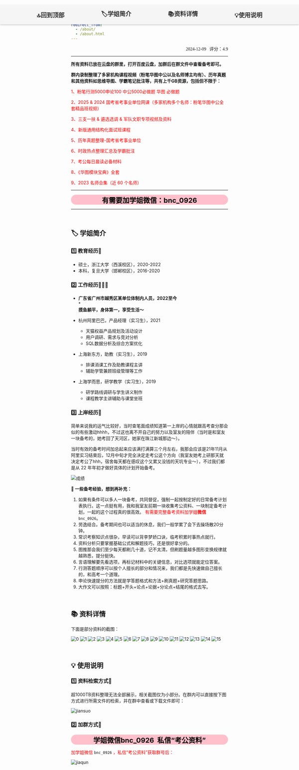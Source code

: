 ```yaml
---
permalink: /
title: "【考公资料汇总】(持续更新2028年)"
author_profile: true
redirect_from: 
  - /about/
  - /about.html
---
```


<!-- 浮动导航 -->
<div style="
  position: fixed; 
  top: 67px; 
  left: 0; 
  background-color: #f5f5f5; 
  width: 100%; 
  padding: 0px 0; 
  box-shadow: 0 2px 5px rgba(0,0,0,0.2); 
  display: flex; 
  justify-content: space-evenly; 
  align-items: center;" id="navbar">
  
  <a href="#Home" style="
    text-decoration: none; 
    font-weight: bold;
    font-size: 19px; 
    color: #333; 
    text-align: center; 
    flex: 1; 
    padding: 1px 0;" 
    onclick="setActive(this)">🔝回到顶部</a>
  
  <a href="#about" style="
    text-decoration: none; 
    font-weight: bold;
    font-size: 19px; 
    color: #333; 
    text-align: center; 
    flex: 1; 
    padding: 1px 0;" 
    onclick="setActive(this)">🏷️学姐简介</a>
  
  <a href="#details" style="
    text-decoration: none; 
    font-weight: bold;
    font-size: 19px; 
    color: #333; 
    text-align: center; 
    flex: 1; 
    padding: 1px 0;" 
    onclick="setActive(this)">📚资料详情</a>

  <a href="#instruct" style="
    text-decoration: none; 
    font-weight: bold;
    font-size: 19px; 
    color: #333; 
    text-align: center; 
    flex: 1; 
    padding: 1px 0;" 
    onclick="setActive(this)">💡使用说明</a>
</div>

<script>
  // 定义函数来设置点击后的激活样式
  function setActive(element) {
    // 获取导航栏内所有链接
    const links = document.querySelectorAll('#navbar a');
    // 遍历每个链接，移除激活样式
    links.forEach(link => {
      link.style.color = '#333'; // 恢复默认字体颜色
      link.style.backgroundColor = '#f5f5f5'; // 恢复默认背景颜色
    });
    // 设置当前点击链接的样式
    element.style.color = '#4472C4'; // 字体颜色变深蓝色
    element.style.backgroundColor = '#ddd'; // 背景颜色加深
  }
</script>

<div id="Home" style="text-align: right; font-family: 'SimHei', 'Times New Roman', Times, serif; font-size: 14px;">
  2024-12-09&nbsp;&nbsp;&nbsp;评分：4.9
</div>

------

<b>所有资料已放在云盘的群里，打开百度云盘，加群后在群文件中查看备考即可。</b>

<b>群内录制整理了多家机构课程视频（粉笔华图中公以及名师博主均有）、历年真题和其他资料如思维导图、学霸笔记批注等，共有上千GB资源，包括但不限于：</b>

<span style="color: red;">1、粉笔行测5000申论100 中公5000必做题 华图 必做题</span>

<span style="color: red;">2、2025 & 2024 国考省考事业单位网课（多家机构多个名师：粉笔华图中公全套精品班视频）</span>

<span style="color: red;">3、三支一扶 & 遴选选调 & 军队文职专项视频及资料</span>

<span style="color: red;">4、新版通用结构化面试班课程</span>

<span style="color: red;">5、历年真题整理-国考省考事业单位</span>

<span style="color: red;">6、时政热点整理汇总及学霸批注</span>

<span style="color: red;">7、考公每日晨读必备材料</span>

<span style="color: red;">8、《华图模块宝典》全套</span>

<span style="color: red;">9、2023 名师合集（近 60 个名师）</span>

------

<div style="text-align: center; font-size: 22px; background-color: #FFC0CB; color: black; font-weight: bold; border-radius: 24px;">
有需要加学姐微信：bnc_0926
</div>

------

<!-- 🏷️ 学姐简介 -->

<div id="about"> </div>
<br>
<h2>🏷️ 学姐简介</h2>

<h3>1️⃣ 教育经历🏫</h3>

* 硕士，浙江大学（西溪校区），2020-2022
* 本科，复旦大学（邯郸校区），2016-2020

<h3>2️⃣ 工作经历👩🏻‍💻</h3>

* <div style="font-weight: bold">广东省广州市越秀区某单位体制内人员，2022至今</div>
  * <div style="font-weight: bold">摸鱼躺平，身体第一，享受生活～</div>


* 杭州阿里巴巴，产品经理（实习生），2021
  * 天猫权益产品规划及活动设计
  * 用户调研、需求与竞对分析
  * SQL数据分析及综合方案优化

* 上海新东方，助教（实习生），2019
  * 排课消课工作及助教课程主讲
  * 辅助学管兼顾班级管理等工作

* 上海学而思，研学教学（实习生），2019
  * 研学路线调研与学生讲义制作
  * 课程教学主讲辅助与课堂坐班
 
<h3>3️⃣ 上岸经历💯</h3>

简单来说我的运气比较好，当时查笔面成绩知道第一上岸的心情就跟高考查分那会似的有些激动hhhh，不过这也离不开自己的努力以及室友的陪伴（当时是和室友一块备考的，她考回了天河区，她家在珠江新城那边～）。

当时有效的备考时间加总起来应该满打满算三个月左右，我那会应该是21年11月从阿里实习结束后，12月中旬才完全决定走考公这个方向（我室友她考上研那天就决定考公了hhh，宿舍每天都在感叹这个又累又没钱的天坑专业～），不过我们都是从 22 年年初才做好具体的计划开始备考。

![成绩](https://knowledgestorevip.github.io/GkStoreVIP.github.io/images/GkScore.png)


<div style="font-weight: bold">
📝 一些备考经验，想到再补充：
</div>

1. 如果有条件可以多人一块备考，共同督促，强制一起按制定好的日常备考计划表执行。这一点挺有用，我和我室友前期一块收集考公资料、一块制定备考计划，一起的这个过程真的很高效。    <span style = "color: red"> 有需要完整备考资料加学姐<span style = "font-weight: bold">微信</span> </span> `bnc_0926`。
2. 劳逸结合。备考期间也可以适当的休息，我们一般学累了会下去操场散20分钟。
3. 常识考察知识点很杂，早读可以背李梦娇口诀，临考积累时事热点就行。
4. 资料分析只要掌握基础公式和解题技巧，还是很好拿分的。
5. 图推那会我们至少每天都刷几十道，记不太清，但刷题量越多图形变换规律就越熟悉，提分挺快。
6. 言语理解要先看选项，再标记材料中的关键信息，对比选项就能定位答案。
7. 行测答题顺序可以按个人擅长的部分和情况来，我们都是先快速做自己擅长的，和高考一个道理。
8. 申论快速提分的方法就是学答题格式和方法+刷真题+研究答题思路。
9. 大作文可以按照：标题+开头+论点+论据+分论点+结尾的格式去写。



<!-- 📚 资料详情 -->

<div id="details"> </div>
<br>
<h2>📚 资料详情</h2>

下面是部分资料的截图：

![0](https://knowledgestorevip.github.io/GkStoreVIP.github.io/images/0.jpg)
![1](https://knowledgestorevip.github.io/GkStoreVIP.github.io/images/1.JPG)
![2](https://knowledgestorevip.github.io/GkStoreVIP.github.io/images/2.JPG)
![3](https://knowledgestorevip.github.io/GkStoreVIP.github.io/images/3.JPG)
![4](https://knowledgestorevip.github.io/GkStoreVIP.github.io/images/4.JPG)
![5](https://knowledgestorevip.github.io/GkStoreVIP.github.io/images/5.JPG)
![6](https://knowledgestorevip.github.io/GkStoreVIP.github.io/images/6.JPG)
![7](https://knowledgestorevip.github.io/GkStoreVIP.github.io/images/7.JPG)
![8](https://knowledgestorevip.github.io/GkStoreVIP.github.io/images/8.JPG)
![9](https://knowledgestorevip.github.io/GkStoreVIP.github.io/images/9.JPG)
![10](https://knowledgestorevip.github.io/GkStoreVIP.github.io/images/10.JPG)
![11](https://knowledgestorevip.github.io/GkStoreVIP.github.io/images/11.JPG)
![12](https://knowledgestorevip.github.io/GkStoreVIP.github.io/images/12.JPG)
![13](https://knowledgestorevip.github.io/GkStoreVIP.github.io/images/13.JPG)
![14](https://knowledgestorevip.github.io/GkStoreVIP.github.io/images/14.JPG)
![15](https://knowledgestorevip.github.io/GkStoreVIP.github.io/images/15.JPG)



<!-- 💡 使用说明 -->

<div id="instruct"> </div>
<br>
<h2>💡 使用说明</h2>

<h3>1️⃣ 资料检索方式🔎</h3>

超1000TB资料整理无法全部展示，相关截图仅为小部分。在群内可以直接按下图方式进行所需文件的检索，并在群中查看或下载文件即可：

![jiansuo](https://knowledgestorevip.github.io/GkStoreVIP.github.io/images/jiansuo.png)

<h3>2️⃣ 加群方式👥</h3>

<div style="text-align: center; font-size: 22px; background-color: #FFC0CB; color: black; font-weight: bold; border-radius: 24px;">
学姐微信bnc_0926&nbsp;&nbsp;私信“考公资料”
</div>

<span style="color: red;">加学姐微信</span>   `bnc_0926`   <span style="color: red;">，私信“考公资料”获取群号后：</span>

![jiaqun](https://knowledgestorevip.github.io/GkStoreVIP.github.io/images/jiaqun.png)




